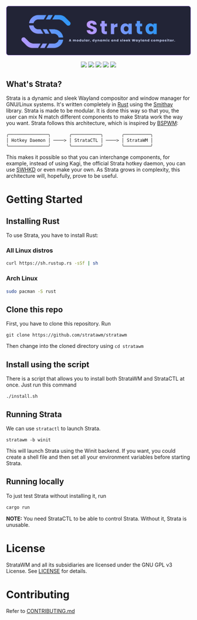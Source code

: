<p align=center>
    <img src="https://github.com/StrataWM/.github/blob/main/assets/profile_banner.png" />
</p>

<p align="center">
    <img src="https://img.shields.io/github/languages/top/stratawm/stratawm?style=for-the-badge"/>
    <img src="https://img.shields.io/github/commit-activity/m/stratawm/stratawm?style=for-the-badge"/>
    <img src="https://img.shields.io/github/stars/stratawm/stratawm?style=for-the-badge"/>
    <img src="https://img.shields.io/github/watchers/stratawm/stratawm.svg?style=for-the-badge"/>
    <img src="https://img.shields.io/github/license/stratawm/stratawm?style=for-the-badge"/>
</p>

## What's Strata?

Strata is a dynamic and sleek Wayland compositor and window manager for GNU/Linux systems. It's written completely in [Rust](https://rust-lang.org) using the [Smithay](https://github.com/smithay/smithay) library. Strata is made to be modular. It is done this way so that you, the user can mix N match different components to make Strata work the way you want. Strata follows this architecture, which is inspired by [BSPWM](https://github.com/baskerville/bspwm):

```
╭───────────────╮       ╭───────────╮       ╭──────────╮
│ Hotkey Daemon │ ────> │ StrataCTL │ ────> │ StrataWM │
╰───────────────╯       ╰───────────╯       ╰──────────╯
```

This makes it possible so that you can interchange components, for example, instead of using Kagi, the official Strata hotkey daemon, you can use [SWHKD](https://github.com/waycrate/swhkd) or even make your own. As Strata grows in complexity, this architecture will, hopefully, prove to be useful.

# Getting Started

## Installing Rust

To use Strata, you have to install Rust:

### All Linux distros

```sh
curl https://sh.rustup.rs -sSf | sh
```

### Arch Linux

```sh
sudo pacman -S rust
```

## Clone this repo

First, you have to clone this repository. Run

```
git clone https://github.com/stratawm/stratawm
```

Then change into the cloned directory using `cd stratawm`

## Install using the script

There is a script that allows you to install both StrataWM and StrataCTL at once. Just run this command

```
./install.sh
```

## Running Strata

We can use `stratactl` to launch Strata.

```
stratawm -b winit
```

This will launch Strata using the Winit backend. If you want, you could create a shell file and then set all your environment variables before starting Strata.

## Running locally

To just test Strata without installing it, run

```sh
cargo run
```

**NOTE:** You need StrataCTL to be able to control Strata. Without it, Strata is unusable.

# License

StrataWM and all its subsidiaries are licensed under the GNU GPL v3 License. See [LICENSE](https://github.com/stratawm/stratawm/tree/main/LICENSE) for details.

# Contributing

Refer to [CONTRIBUTING.md](https://github.com/stratawm/stratawm/tree/main/CONTRIBUTING.md)
